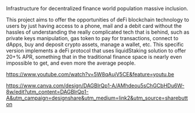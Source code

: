 Infrastructure for decentralized finance world population massive inclusion. 

This project aims to offer the opportunities of deFi blockchain technology to users by just having access to a phone, mail and a debit card without the hassles of understanding the really complicated tech that is behind, such as private keys manipulation, gas token to pay for transactions, connect to dApps, buy and deposit crypto assets, manage a wallet, etc. This specific version implements a deFi protocol that uses liquidStaking solution to offer 20+% APR, something that in the traditional finance space is nearly even impossible to get, and even more the average people.

https://www.youtube.com/watch?v=5W8qAujV5CE&feature=youtu.be

https://www.canva.com/design/DAGBlrQp1-A/AMhdeou5sChGCbHDu6W-8w/edit?utm_content=DAGBlrQp1-A&utm_campaign=designshare&utm_medium=link2&utm_source=sharebutton
